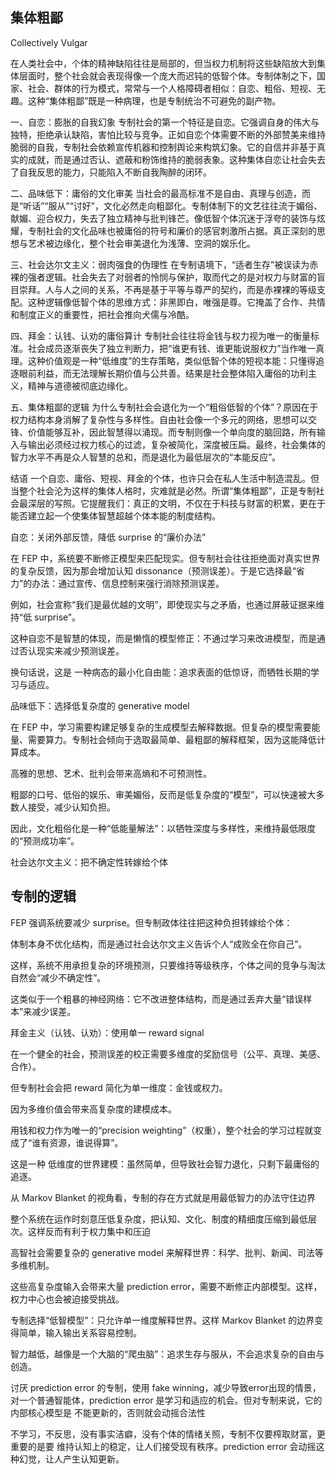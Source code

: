 ## 集体粗鄙

 Collectively Vulgar

在人类社会中，个体的精神缺陷往往是局部的，但当权力机制将这些缺陷放大到集体层面时，整个社会就会表现得像一个庞大而迟钝的低智个体。专制体制之下，国家、社会、群体的行为模式，常常与一个人格障碍者相似：自恋、粗俗、短视、无趣。这种“集体粗鄙”既是一种病理，也是专制统治不可避免的副产物。

一、自恋：膨胀的自我幻象
专制社会的第一个特征是自恋。它强调自身的伟大与独特，拒绝承认缺陷，害怕比较与竞争。正如自恋个体需要不断的外部赞美来维持脆弱的自我，专制社会依赖宣传机器和控制舆论来构筑幻象。它的自信并非基于真实的成就，而是通过否认、遮蔽和粉饰维持的脆弱表象。这种集体自恋让社会失去了自我反思的能力，只能陷入不断自我陶醉的闭环。

二、品味低下：庸俗的文化审美
当社会的最高标准不是自由、真理与创造，而是“听话”“服从”“讨好”，文化必然走向粗鄙化。专制体制下的文艺往往流于媚俗、献媚、迎合权力，失去了独立精神与批判锋芒。像低智个体沉迷于浮夸的装饰与炫耀，专制社会的文化品味也被庸俗的符号和廉价的感官刺激所占据。真正深刻的思想与艺术被边缘化，整个社会审美退化为浅薄、空洞的娱乐化。

三、社会达尔文主义：弱肉强食的伪理性
在专制语境下，“适者生存”被误读为赤裸的强者逻辑。社会失去了对弱者的怜悯与保护，取而代之的是对权力与财富的盲目崇拜。人与人之间的关系，不再是基于平等与尊严的契约，而是赤裸裸的等级支配。这种逻辑像低智个体的思维方式：非黑即白，唯强是尊。它掩盖了合作、共情和制度正义的重要性，把社会推向犬儒与冷酷。

四、拜金：认钱、认劝的庸俗算计
专制社会往往将金钱与权力视为唯一的衡量标准。社会成员逐渐丧失了独立判断力，把“谁更有钱、谁更能说服权力”当作唯一真理。这种价值观是一种“低维度”的生存策略，类似低智个体的短视本能：只懂得追逐眼前利益，而无法理解长期价值与公共善。结果是社会整体陷入庸俗的功利主义，精神与道德被彻底边缘化。

五、集体粗鄙的逻辑
为什么专制社会会退化为一个“粗俗低智的个体”？原因在于权力结构本身消解了复杂性与多样性。自由社会像一个多元的网络，思想可以交锋、价值能够互补，因此智慧得以涌现。而专制则像一个单向度的脑回路，所有输入与输出必须经过权力核心的过滤，复杂被简化，深度被压扁。最终，社会集体的智力水平不再是众人智慧的总和，而是退化为最低层次的“本能反应”。

结语
一个自恋、庸俗、短视、拜金的个体，也许只会在私人生活中制造混乱。但当整个社会沦为这样的集体人格时，灾难就是必然。所谓“集体粗鄙”，正是专制社会最深层的写照。它提醒我们：真正的文明，不仅在于科技与财富的积累，更在于能否建立起一个使集体智慧超越个体本能的制度结构。

自恋：关闭外部反馈，降低 surprise 的“廉价办法”

在 FEP 中，系统要不断修正模型来匹配现实。但专制社会往往拒绝面对真实世界的复杂反馈，因为那会增加认知 dissonance（预测误差）。于是它选择最“省力”的办法：通过宣传、信息控制来强行消除预测误差。

例如，社会宣称“我们是最优越的文明”，即使现实与之矛盾，也通过屏蔽证据来维持“低 surprise”。

这种自恋不是智慧的体现，而是懒惰的模型修正：不通过学习来改进模型，而是通过否认现实来减少预测误差。

换句话说，这是 一种病态的最小化自由能：追求表面的低惊讶，而牺牲长期的学习与适应。

品味低下：选择低复杂度的 generative model

在 FEP 中，学习需要构建足够复杂的生成模型去解释数据。但复杂的模型需要能量、需要算力。专制社会倾向于选取最简单、最粗鄙的解释框架，因为这能降低计算成本。

高雅的思想、艺术、批判会带来高熵和不可预测性。

粗鄙的口号、低俗的娱乐、审美媚俗，反而是低复杂度的“模型”，可以快速被大多数人接受，减少认知负担。

因此，文化粗俗化是一种“低能量解法”：以牺牲深度与多样性，来维持最低限度的“预测成功率”。

社会达尔文主义：把不确定性转嫁给个体

## 专制的逻辑

FEP 强调系统要减少 surprise。但专制政体往往把这种负担转嫁给个体：

体制本身不优化结构，而是通过社会达尔文主义告诉个人“成败全在你自己”。

这样，系统不用承担复杂的环境预测，只要维持等级秩序，个体之间的竞争与淘汰自然会“减少不确定性”。

这类似于一个粗暴的神经网络：它不改进整体结构，而是通过丢弃大量“错误样本”来减少误差。

拜金主义（认钱、认劝）：使用单一 reward signal

在一个健全的社会，预测误差的校正需要多维度的奖励信号（公平、真理、美感、合作）。

但专制社会会把 reward 简化为单一维度：金钱或权力。

因为多维价值会带来高复杂度的建模成本。

用钱和权力作为唯一的“precision weighting”（权重），整个社会的学习过程就变成了“谁有资源，谁说得算”。

这是一种 低维度的世界建模：虽然简单，但导致社会智力退化，只剩下最庸俗的追逐。

从 Markov Blanket 的视角看，专制的存在方式就是用最低智力的办法守住边界

整个系统在运作时刻意压低复杂度，把认知、文化、制度的精细度压缩到最低层次。这样反而有利于权力集中和压迫

高智社会需要复杂的 generative model 来解释世界：科学、批判、新闻、司法等多维机制。

这些高复杂度输入会带来大量 prediction error，需要不断修正内部模型。这样，权力中心也会被迫接受挑战。

专制选择“低智模型”：只允许单一维度解释世界。这样 Markov Blanket 的边界变得简单，输入输出关系容易控制。

智力越低，越像是一个大脑的“爬虫脑”：追求生存与服从，不会追求复杂的自由与创造。

讨厌 prediction error 的专制，使用 fake winning，减少导致error出现的情景，对一个普通智能体，prediction error 是学习和适应的机会。但对专制来说，它的内部核心模型是 不能更新的，否则就会动摇合法性

不学习，不反思，没有事实洁癖，没有个体的情绪关照，专制不仅要榨取财富，更重要的是要 维持认知上的稳定，让人们接受现有秩序。prediction error 会动摇这种幻觉，让人产生认知更新。
